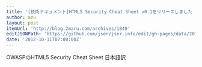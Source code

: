 ```yaml
---
title: '[技術ドキュメント]HTML5 Security Cheat Sheet v0.1をリリースしました | にーまるどっとこむ。'
author: azu
layout: post
itemUrl: 'http://blog.2maru.com/archives/1849'
editJSONPath: 'https://github.com/jser/jser.info/edit/gh-pages/data/2012/10/index.json'
date: '2012-10-11T07:00:00Z'
---
```

OWASPのHTML5 Security Cheat Sheet 日本語訳
